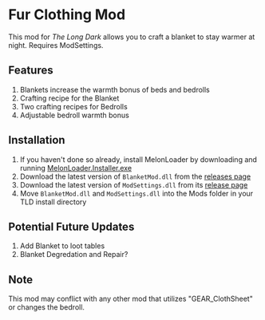 ﻿# Fur Clothing Mod

This mod for *The Long Dark* allows you to craft a blanket to stay warmer at night. Requires ModSettings.

## Features

1. Blankets increase the warmth bonus of beds and bedrolls
2. Crafting recipe for the Blanket
3. Two crafting recipes for Bedrolls
4. Adjustable bedroll warmth bonus

## Installation

1. If you haven't done so already, install MelonLoader by downloading and running [MelonLoader.Installer.exe](https://github.com/HerpDerpinstine/MelonLoader/releases/latest/download/MelonLoader.Installer.exe)
2. Download the latest version of `BlanketMod.dll` from the [releases page](https://github.com/ds5678/BlanketMod/releases)
3. Download the latest version of `ModSettings.dll` from its [release page](https://github.com/zeobviouslyfakeacc/ModSettings/releases)
4. Move `BlanketMod.dll` and `ModSettings.dll` into the Mods folder in your TLD install directory

## Potential Future Updates

1. Add Blanket to loot tables
2. Blanket Degredation and Repair?

## Note

This mod may conflict with any other mod that utilizes "GEAR_ClothSheet" or changes the bedroll.